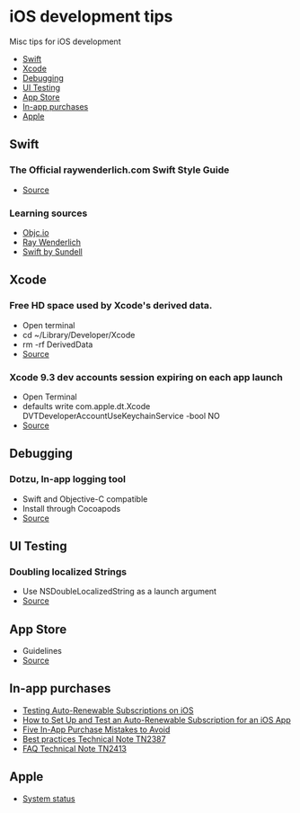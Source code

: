 # iOS development tips
Misc tips for iOS development
- [Swift](https://github.com/nigarcia88/ios_tips#swift)
- [Xcode](https://github.com/nigarcia88/ios_tips#xcode)
- [Debugging](https://github.com/nigarcia88/ios_tips#debugging)
- [UI Testing](https://github.com/nigarcia88/ios_tips#ui-testing)
- [App Store](https://github.com/nigarcia88/ios_tips#app-store)
- [In-app purchases](https://github.com/nigarcia88/ios_tips#in-app-purchases)
- [Apple](https://github.com/nigarcia88/ios_tips#apple)

## Swift

### The Official raywenderlich.com Swift Style Guide
- [Source](https://github.com/raywenderlich/swift-style-guide)

### Learning sources
- [Objc.io](https://www.objc.io/)
- [Ray Wenderlich](https://www.raywenderlich.com/)
- [Swift by Sundell](https://www.swiftbysundell.com/)

## Xcode

### Free HD space used by Xcode's derived data.
- Open terminal
- cd ~/Library/Developer/Xcode
- rm -rf DerivedData
- [Source](https://twitter.com/johnsundell/status/982274922528563200)

### Xcode 9.3 dev accounts session expiring on each app launch
- Open Terminal
- defaults write com.apple.dt.Xcode DVTDeveloperAccountUseKeychainService -bool NO
- [Source](https://stackoverflow.com/questions/49675844/xcode-9-3-session-expires-every-time-i-close-and-re-open-xcode)

## Debugging

### Dotzu, In-app logging tool
- Swift and Objective-C compatible
- Install through Cocoapods
- [Source](https://github.com/remirobert/Dotzu)

## UI Testing

### Doubling localized Strings
- Use NSDoubleLocalizedString as a launch argument
- [Source](https://twitter.com/JordanMorgan10/status/976611947767521285)

## App Store
- Guidelines
- [Source](https://developer.apple.com/app-store/guidelines/)

## In-app purchases
- [Testing Auto-Renewable Subscriptions on iOS](http://davidbarnard.com/post/164337147440/testing-auto-renewable-subscriptions-on-ios)
- [How to Set Up and Test an Auto-Renewable Subscription for an iOS App](https://savvyapps.com/blog/how-setup-test-auto-renewable-subscription-ios-app)
- [Five In-App Purchase Mistakes to Avoid](https://cocoacasts.com/five-in-app-purchase-mistakes-to-avoid)
- [Best practices Technical Note TN2387](https://developer.apple.com/library/content/technotes/tn2387/_index.html#//apple_ref/doc/uid/DTS40014795-CH1-BEST_PRACTICES-TEST_YOUR_IMPLEMENTATION_OF_IN_APP_PURCHASE)
- [FAQ Technical Note TN2413](https://developer.apple.com/library/content/technotes/tn2413/_index.html)

## Apple
- [System status](https://www.apple.com/support/systemstatus/)
